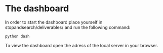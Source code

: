 # The dashboard
In order to start the dashboard place yourself in stopandsearch/deliverables/ and run the following command:
```
python dash
```
To view the dashboard open the adress of the local server in your browser.

